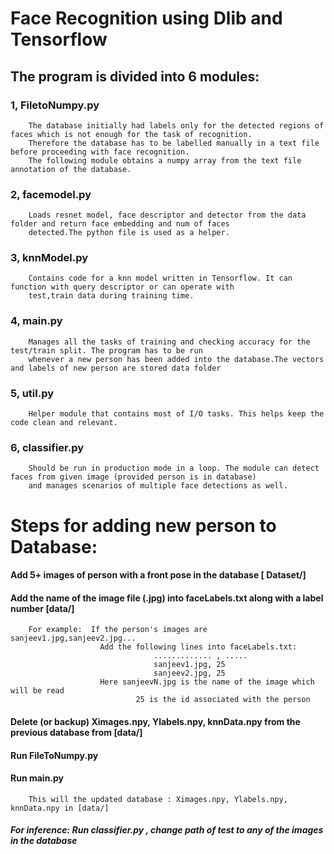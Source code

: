 # Face Recognition using Dlib and Tensorflow


## The program is divided into 6 modules:

### 1, FiletoNumpy.py 
		The database initially had labels only for the detected regions of faces which is not enough for the task of recognition.
		Therefore the database has to be labelled manually in a text file before proceeding with face recognition. 
		The following module obtains a numpy array from the text file annotation of the database.
		
### 2, facemodel.py
		Loads resnet model, face descriptor and detector from the data folder and return face embedding and num of faces 
		detected.The python file is used as a helper.
		
### 3, knnModel.py
		Contains code for a knn model written in Tensorflow. It can function with query descriptor or can operate with 
		test,train data during training time.
		
### 4, main.py
		Manages all the tasks of training and checking accuracy for the test/train split. The program has to be run
		whenever a new person has been added into the database.The vectors and labels of new person are stored data folder
		
### 5, util.py
		Helper module that contains most of I/O tasks. This helps keep the code clean and relevant.
		
### 6, classifier.py
		Should be run in production mode in a loop. The module can detect faces from given image (provided person is in database) 
		and manages scenarios of multiple face detections as well.
		
# Steps for adding new person to Database: 

#### Add 5+ images of person with a front pose in the database [ Dataset/]
#### Add the name of the image file (.jpg) into faceLabels.txt along with a label number [data/]
		
		For example:  If the person's images are sanjeev1.jpg,sanjeev2.jpg...
						Add the following lines into faceLabels.txt: 
									............. , .....
									sanjeev1.jpg, 25
									sanjeev2.jpg, 25 
						Here sanjeevN.jpg is the name of the image which will be read
								25 is the id associated with the person
								
#### Delete (or backup) Ximages.npy, Ylabels.npy, knnData.npy from the previous database from [data/]
#### Run FileToNumpy.py
#### Run main.py
		This will the updated database : Ximages.npy, Ylabels.npy, knnData.npy in [data/]
		
##### _For inference: Run classifier.py , change path of test to any of the images in the database_
